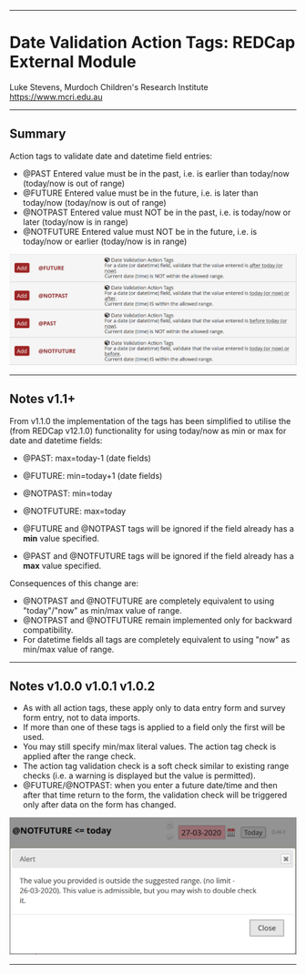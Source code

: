 ********************************************************************************
# Date Validation Action Tags: REDCap External Module

Luke Stevens, Murdoch Children's Research Institute https://www.mcri.edu.au

********************************************************************************
## Summary

Action tags to validate date and datetime field entries:
- @PAST       Entered value must be in the past, i.e. is earlier than today/now (today/now is out of range)
- @FUTURE     Entered value must be in the future, i.e. is later than today/now (today/now is out of range)
- @NOTPAST    Entered value must NOT be in the past, i.e. is today/now or later (today/now is in range)
- @NOTFUTURE  Entered value must NOT be in the future, i.e. is today/now or earlier (today/now is in range)

![Designer](./datevaltags-setup.png)

********************************************************************************
## Notes v1.1+

From v1.1.0 the implementation of the tags has been simplified to utilise the (from REDCap v12.1.0) functionality for using today/now as min or max for date and datetime fields:
- @PAST: max=today-1 (date fields)
- @FUTURE: min=today+1 (date fields)
- @NOTPAST: min=today
- @NOTFUTURE: max=today

- @FUTURE and @NOTPAST tags will be ignored if the field already has a **min** value specified.
- @PAST and @NOTFUTURE tags will be ignored if the field already has a **max** value specified.

Consequences of this change are:
- @NOTPAST and @NOTFUTURE are completely equivalent to using "today"/"now" as min/max value of range.
- @NOTPAST and @NOTFUTURE remain implemented only for backward compatibility.
- For datetime fields all tags are completely equivalent to using "now" as min/max value of range.

********************************************************************************
## Notes v1.0.0 v1.0.1 v1.0.2

- As with all action tags, these apply only to data entry form and survey form entry, not to data imports.
- If more than one of these tags is applied to a field only the first will be used.
- You may still specify min/max literal values. The action tag check is applied after the range check.
- The action tag validation check is a soft check similar to existing range checks (i.e. a warning is displayed but the value is permitted).
- @FUTURE/@NOTPAST: when you enter a future date/time and then after that time return to the form, the validation check will be triggered only after data on the form has changed.

![Validate](./datevaltags-check.png)

********************************************************************************
